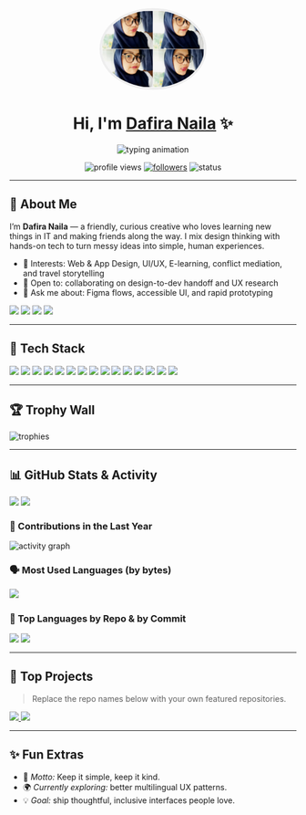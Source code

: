 <!-- PROFILE HEADER -->
<p align="center">
  <img src="dafira imut.jpg" alt="Dafira Naila" width="180" style="border-radius:50%; border:4px solid #eee;" />
</p>

<h1 align="center">Hi, I'm <a href="https://github.com/dafiranaila13">Dafira Naila</a> ✨</h1>

<p align="center">
  <img src="https://readme-typing-svg.demolab.com?font=Fira+Code&size=20&pause=1300&center=true&vCenter=true&width=700&lines=Design-driven+problem+solver+%F0%9F%8E%A8;Curious+about+people%2C+systems%2C+and+clean+UX+%F0%9F%94%8D;Always+learning%2C+always+sharing+%F0%9F%93%9A" alt="typing animation" />
</p>

<p align="center">
  <img src="https://komarev.com/ghpvc/?username=dafiranaila13&style=for-the-badge&label=PROFILE+VIEWS" alt="profile views" />
  <a href="https://github.com/dafiranaila13?tab=followers"><img src="https://img.shields.io/github/followers/dafiranaila13?style=for-the-badge" alt="followers" /></a>
  <img src="https://img.shields.io/badge/Status-Building%20cool%20things-8A2BE2?style=for-the-badge" alt="status" />
</p>

---

## 👋 About Me
I’m **Dafira Naila** — a friendly, curious creative who loves learning new things in IT and making friends along the way. I mix design thinking with hands-on tech to turn messy ideas into simple, human experiences.

- 🧭 Interests: Web & App Design, UI/UX, E-learning, conflict mediation, and travel storytelling  
- 🤝 Open to: collaborating on design-to-dev handoff and UX research  
- 💬 Ask me about: Figma flows, accessible UI, and rapid prototyping

<p>
  <a href="https://youtube.com/@jameswhat"><img src="https://img.shields.io/badge/YouTube-jameswhat-FF0000?logo=youtube&logoColor=white&style=for-the-badge" /></a>
  <a href="https://facebook.com/jwhere"><img src="https://img.shields.io/badge/Facebook-jwhere-1877F2?logo=facebook&logoColor=white&style=for-the-badge" /></a>
  <a href="https://www.tiktok.com/@jameswhat"><img src="https://img.shields.io/badge/TikTok-@jameswhat-000000?logo=tiktok&logoColor=white&style=for-the-badge" /></a>
  <a href="https://instagram.com/jameswhat"><img src="https://img.shields.io/badge/Instagram-@jameswhat-E4405F?logo=instagram&logoColor=white&style=for-the-badge" /></a>
</p>

---

## 🧰 Tech Stack
<p>
  <img src="https://img.shields.io/badge/HTML5-EE4D2D?logo=html5&logoColor=white" />
  <img src="https://img.shields.io/badge/CSS3-1572B6?logo=css3&logoColor=white" />
  <img src="https://img.shields.io/badge/JavaScript-F7DF1E?logo=javascript&logoColor=black" />
  <img src="https://img.shields.io/badge/TypeScript-3178C6?logo=typescript&logoColor=white" />
  <img src="https://img.shields.io/badge/React-20232A?logo=react&logoColor=61DAFB" />
  <img src="https://img.shields.io/badge/Next.js-000000?logo=nextdotjs&logoColor=white" />
  <img src="https://img.shields.io/badge/Node.js-339933?logo=node.js&logoColor=white" />
  <img src="https://img.shields.io/badge/Express-000000?logo=express&logoColor=white" />
  <img src="https://img.shields.io/badge/TailwindCSS-06B6D4?logo=tailwindcss&logoColor=white" />
  <img src="https://img.shields.io/badge/Figma-F24E1E?logo=figma&logoColor=white" />
  <img src="https://img.shields.io/badge/Firebase-FFCA28?logo=firebase&logoColor=black" />
  <img src="https://img.shields.io/badge/Supabase-3FCF8E?logo=supabase&logoColor=white" />
  <img src="https://img.shields.io/badge/Git-F05032?logo=git&logoColor=white" />
  <img src="https://img.shields.io/badge/GitHub-181717?logo=github&logoColor=white" />
  <img src="https://img.shields.io/badge/VS%20Code-007ACC?logo=visualstudiocode&logoColor=white" />
</p>

---

## 🏆 Trophy Wall
<p>
  <img src="https://github-profile-trophy.vercel.app/?username=dafiranaila13&theme=algolia&no-bg=true&no-frame=true&margin-w=10" alt="trophies" />
</p>

---

## 📊 GitHub Stats & Activity
<p>
  <img src="https://github-readme-stats.vercel.app/api?username=dafiranaila13&show_icons=true&rank_icon=github&hide_title=true" height="160" />
  <img src="https://github-readme-streak-stats.herokuapp.com?user=dafiranaila13&hide_longest_streak=true" height="160" />
</p>

### 🔼 Contributions in the Last Year
<p>
  <img src="https://github-readme-activity-graph.vercel.app/graph?username=dafiranaila13&theme=github-compact&area=true" alt="activity graph" />
</p>

### 🗣️ Most Used Languages (by bytes)
<p>
  <img src="https://github-readme-stats.vercel.app/api/top-langs/?username=dafiranaila13&layout=compact&langs_count=8" height="170" />
</p>

### 🧩 Top Languages by Repo & by Commit
<p>
  <img src="https://github-profile-summary-cards.vercel.app/api/cards/repos-per-language?username=dafiranaila13&theme=github" height="170" />
  <img src="https://github-profile-summary-cards.vercel.app/api/cards/most-commit-language?username=dafiranaila13&theme=github" height="170" />
</p>

---

## 🚀 Top Projects
> Replace the repo names below with your own featured repositories.

<p>
  <a href="https://github.com/dafiranaila13/awesome-portfolio">
    <img src="https://github-readme-stats.vercel.app/api/pin/?username=dafiranaila13&repo=awesome-portfolio" />
  </a>
  <a href="https://github.com/dafiranaila13/uiux-starter-kit">
    <img src="https://github-readme-stats.vercel.app/api/pin/?username=dafiranaila13&repo=uiux-starter-kit" />
  </a>
</p>

---

## ✨ Fun Extras
- 🎯 *Motto:* Keep it simple, keep it kind.
- 🌍 *Currently exploring:* better multilingual UX patterns.
- 💡 *Goal:* ship thoughtful, inclusive interfaces people love.

<!--
NOTES:
1) Place your profile image file named exactly: "dafira imut.jpg" at the root of this repo.
2) To make this README appear on your profile, create a public repo named exactly "dafiranaila13".
3) You can customize badge themes by changing query parameters (theme, colors).
4) Top Projects: swap "awesome-portfolio" and "uiux-starter-kit" with your real repositories anytime.
-->

